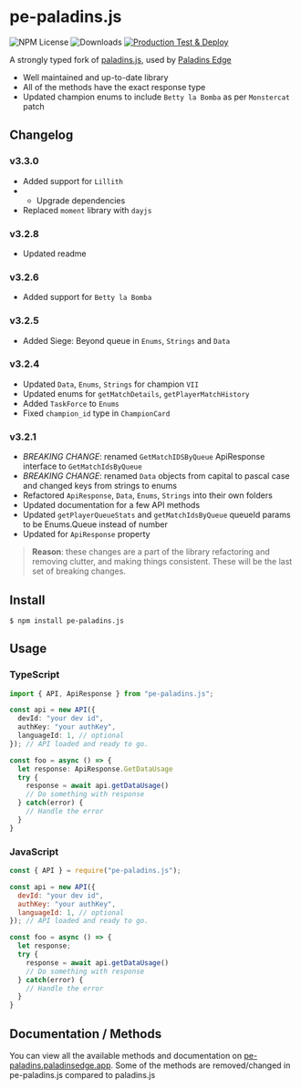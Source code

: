 # pe-paladins.js

![NPM License](https://img.shields.io/npm/l/pe-paladins.js.svg?style=flat) 
![Downloads](https://img.shields.io/npm/dm/pe-paladins.js.svg?style=flat)
[![Production Test & Deploy](https://github.com/tusharlock10/pe-paladins.js/actions/workflows/production-deploy.yml/badge.svg)](https://github.com/tusharlock10/pe-paladins.js/actions/workflows/production-deploy.yml)

A strongly typed fork of [paladins.js](https://www.npmjs.com/package/paladins.js), used by [Paladins Edge](https://paladinsedge.app)

- Well maintained and up-to-date library
- All of the methods have the exact response type
- Updated champion enums to include `Betty la Bomba` as per `Monstercat` patch

## Changelog

### v3.3.0
- Added support for `Lillith`
- - Upgrade dependencies
- Replaced `moment` library with `dayjs`

### v3.2.8
- Updated readme

### v3.2.6
- Added support for `Betty la Bomba`

### v3.2.5
- Added Siege: Beyond queue in `Enums`, `Strings` and `Data`

### v3.2.4
- Updated `Data`, `Enums`, `Strings` for champion `VII`
- Updated enums for `getMatchDetails`, `getPlayerMatchHistory`
- Added `TaskForce` to `Enums`
- Fixed `champion_id` type in `ChampionCard` 

### v3.2.1
- *BREAKING CHANGE*: renamed `GetMatchIDSByQueue` ApiResponse interface to `GetMatchIdsByQueue`
- *BREAKING CHANGE*: renamed `Data` objects from capital to pascal case and changed keys from strings to enums
- Refactored `ApiResponse`, `Data`, `Enums`, `Strings` into their own folders
- Updated documentation for a few API methods
- Updated `getPlayerQueueStats` and `getMatchIdsByQueue` queueId params to be Enums.Queue instead of number
- Updated for `ApiResponse` property

>__Reason__: these changes are a part of the library refactoring and removing clutter, and making things consistent. These will be the last set of breaking changes.


## Install

```
$ npm install pe-paladins.js
```

## Usage

### TypeScript

```typescript
import { API, ApiResponse } from "pe-paladins.js";

const api = new API({
  devId: "your dev id",
  authKey: "your authKey",
  languageId: 1, // optional
}); // API loaded and ready to go.

const foo = async () => {
  let response: ApiResponse.GetDataUsage
  try {
    response = await api.getDataUsage()
    // Do something with response
  } catch(error) {
    // Handle the error
  }
}
```

### JavaScript

```javascript
const { API } = require("pe-paladins.js");

const api = new API({
  devId: "your dev id",
  authKey: "your authKey",
  languageId: 1, // optional
}); // API loaded and ready to go.

const foo = async () => {
  let response;
  try {
    response = await api.getDataUsage()
    // Do something with response
  } catch(error) {
    // Handle the error
  }
}
```

## Documentation / Methods

You can view all the available methods and documentation on [pe-paladins.paladinsedge.app](https://pe-paladins.paladinsedge.app/). Some of the methods are removed/changed in pe-paladins.js compared to paladins.js
